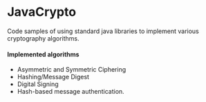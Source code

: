 # JavaCrypto
Code samples of using standard java libraries to implement various cryptography algorithms.

#### Implemented algorithms
* Asymmetric and Symmetric Ciphering
* Hashing/Message Digest
* Digital Signing
* Hash-based message authentication.